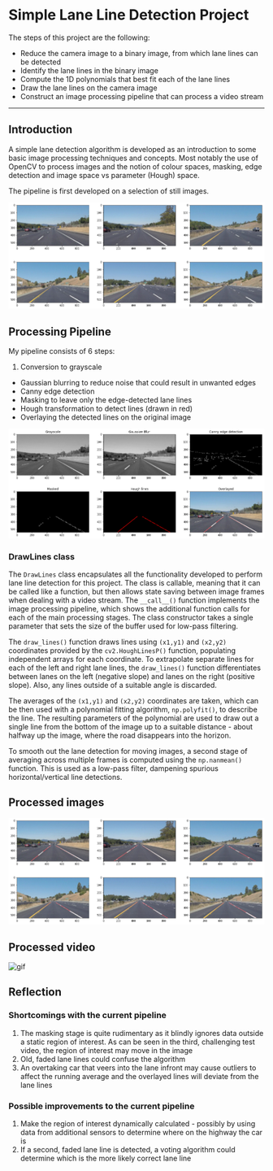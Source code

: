 # Simple Lane Line Detection Project

The steps of this project are the following:
* Reduce the camera image to a binary image, from which lane lines can be detected
* Identify the lane lines in the binary image
* Compute the 1D polynomials that best fit each of the lane lines
* Draw the lane lines on the camera image
* Construct an image processing pipeline that can process a video stream

---

## Introduction
A simple lane detection algorithm is developed as an introduction to some basic image processing techniques and concepts. Most notably the use of OpenCV to process images and the notion of colour spaces, masking, edge detection and image space vs parameter (Hough) space.

The pipeline is first developed on a selection of still images.

![png](report_images/test_images.png)

## Processing Pipeline

My pipeline consists of 6 steps:
1. Conversion to grayscale
* Gaussian blurring to reduce noise that could result in unwanted edges
* Canny edge detection
* Masking to leave only the edge-detected lane lines
* Hough transformation to detect lines (drawn in red)
* Overlaying the detected lines on the original image

![png](report_images/image_pipeline.png)

### DrawLines class
The `DrawLines` class encapsulates all the functionality developed to perform lane line detection for this project. The class is callable, meaning that it can be called like a function, but then allows state saving between image frames when dealing with a video stream. The `__call__()` function implements the image processing pipeline, which shows the additional function calls for each of the main processing stages.  The class constructor takes a single parameter that sets the size of the buffer used for low-pass filtering.

The `draw_lines()` function draws lines using `(x1,y1)` and `(x2,y2)` coordinates provided by the `cv2.HoughLinesP()` function, populating independent arrays for each coordinate. To extrapolate separate lines for each of the left and right lane lines, the `draw_lines()` function differentiates between lanes on the left (negative slope) and lanes on the right (positive slope). Also, any lines outside of a suitable angle is discarded.

The averages of the `(x1,y1)` and `(x2,y2)` coordinates are taken, which can be then used with a polynomial fitting algorithm, `np.polyfit()`, to describe the line. The resulting parameters of the polynomial are used to draw out a single line from the bottom of the image up to a suitable distance - about halfway up the image, where the road disappears into the horizon.

To smooth out the lane detection for moving images, a second stage of averaging across multiple frames is computed using the `np.nanmean()` function. This is used as a low-pass filter, dampening spurious horizontal/vertical line detections.

## Processed images
![png](report_images/images_lines_detected.png)

## Processed video
![gif](report_images/solidWhiteRight.gif)

## Reflection
### Shortcomings with the current pipeline

1. The masking stage is quite rudimentary as it blindly ignores data outside a static region of interest. As can be seen in the third, challenging test video, the region of interest may move in the image
2. Old, faded lane lines could confuse the algorithm
3. An overtaking car that veers into the lane infront may cause outliers to affect the running average and the overlayed lines will deviate from the lane lines

### Possible improvements to the current pipeline

1. Make the region of interest dynamically calculated - possibly by using data from additional sensors to determine where on the highway the car is
2. If a second, faded lane line is detected, a voting algorithm could determine which is the more likely correct lane line
